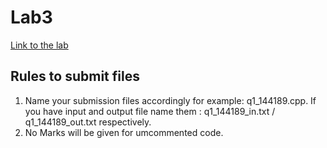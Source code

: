 # Lab3
[Link to the lab](https://docs.google.com/document/d/1xSy7W03fOc-g--i2bsjIslMW7EYbQnPx4QQttRqPaKc/edit)
 
 ## Rules to submit files 
 1. Name your submission files accordingly for example: q1_144189.cpp. If you have input and output file name them : q1_144189_in.txt / q1_144189_out.txt respectively. 
2. No Marks will be given for umcommented code. 
